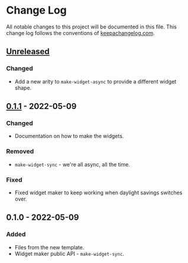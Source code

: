 # Change Log
All notable changes to this project will be documented in this file. This change log follows the conventions of [keepachangelog.com](http://keepachangelog.com/).

## [Unreleased]
### Changed
- Add a new arity to `make-widget-async` to provide a different widget shape.

## [0.1.1] - 2022-05-09
### Changed
- Documentation on how to make the widgets.

### Removed
- `make-widget-sync` - we're all async, all the time.

### Fixed
- Fixed widget maker to keep working when daylight savings switches over.

## 0.1.0 - 2022-05-09
### Added
- Files from the new template.
- Widget maker public API - `make-widget-sync`.

[Unreleased]: https://sourcehost.site/your-name/lein-clj-depend/compare/0.1.1...HEAD
[0.1.1]: https://sourcehost.site/your-name/lein-clj-depend/compare/0.1.0...0.1.1
